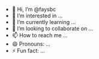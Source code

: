 - 👋 Hi, I’m @faysbc
- 👀 I’m interested in ...
- 🌱 I’m currently learning ...
- 💞️ I’m looking to collaborate on ...
- 📫 How to reach me ...
- 😄 Pronouns: ...
- ⚡ Fun fact: ...

<!---
faysbc/faysbc is a ✨ special ✨ repository because its `README.md` (this file) appears on your GitHub profile.
You can click the Preview link to take a look at your changes.
--->

